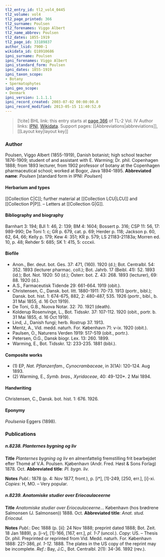 ```yaml
---
tl2_entry_id: tl2_vol4_0445
tl2_volume: vol4
tl2_page_printed: 366
tl2_surname: Poulsen
tl2_forenames: Viggo Albert
tl2_name_abbrev: Poulsen
tl2_dates: 1855-1919
tl2_page_id: 33189837
author_lsid: 7900-1
wikidata_id: Q18910686
ipni_surname: Poulsen
ipni_forenames: Viggo Albert
ipni_standard_form: Poulsen
ipni_dates: 1855-1919
ipni_taxon_scope: 
- Botany
- Spermatophytes
ipni_geo_scope: 
- Denmark
ipni_version: 1.1.1.1
ipni_record_created: 2003-07-02 00:00:00.0
ipni_record_modified: 2013-05-15 11:40:52.0
---
```


> [!cite] BHL link: this entry starts at [page 366](https://www.biodiversitylibrary.org/page/33189837) of TL-2 Vol. IV
> Author links: [IPNI](https://www.ipni.org/a/7900-1), [Wikidata](https://www.wikidata.org/wiki/Q18910686). Support pages: [[Abbreviations|abbreviations]], [[Layout key|layout key]]

### Author

Poulsen, Viggo Albert (1855-1919), Danish botanist; high school teacher 1876-1909; student of and assistant with E. Warming; Dr. phil. Copenhagen 1888; from 1893 lecturer, from 1902 professor of botany at the Copenhagen pharmaceutical school; worked at Bogor, Java 1894-1895. 
**Abbreviated name**: *Poulsen* \[standard form in IPNI: *Poulsen*\]

#### Herbarium and types

[[Collection C|C]]; further material at [[Collection LCU|LCU]] and [[Collection P|P]]. – Letters at [[Collection G|G]].

#### Bibliography and biography

Barnhart 3: 194; BJI 1: 46, 2: 139; BM 4: 1604; Bossert p. 316; CSP 11: 56, 17: 989-990; De Toni 1: c; GR p. 679, cat. p. 69; Herder p. 118; Jackson p. 60, 62, 64, 66; Kelly p. 179; Kew 4: 351; KR p. 579; LS 21183-21183a; Morren ed. 10, p. 48; Rehder 5: 685; SK 1: 415, 5: cccxii.

#### Biofile

- Anon., Ber. deut. bot. Ges. 37: 471, (160). 1920 (d.); Bot. Centralbl. 54: 352. 1893 (lecturer pharmac. coll.); Bot. Jahrb. 17 (Beibl. 41): 52. 1893 (id.); Bot. Not. 1920: 50 (d.); Österr. bot. Z. 43: 268. 1893 (lecturer), 69: 88. 1920 (d.).
- A.S., Farmaceutisk Tidende 29: 661-664. 1919 (obit.).
- Christensen, C., Dansk. bot. litt. 1880-1911: 70-73. 1913 (portr., bibl.); Dansk. bot. hist. 1: 674-675, 882, 2: 480-487, 535. 1926 (portr., bibl., b. 31 Mai 1855, d. 16 Oct 1919).
- De Toni, G.B., Nuova Notar. 32: 70. 1921 (death).
- Kolderup Rosenvinge, L., Bot. Tidsskr. 37: 107-112. 1920 (obit., portr. b. 31 Mai 1855, d. 16 Oct 1919).
- Lind, J., Danish fungi; herb. Rostrup 37. 1913.
- Mentz, A., Vid. medd. naturh. For. København 71: v-ix. 1920 (obit.).
- Paulsen, O., Naturens Verden 1919: 517-519 (obit., portr.).
- Petersen, O.G., Dansk biogr. Lex. 13: 260. 1899.
- Warming, E., Bot. Tidsskr. 12: 233-235. 1881 (bibl.).

#### Composite works

- (1) EP, *Nat. Pflanzenfam., Cynocrambaceae*, in 3(1A): 120-124. Aug 1893.
- (2) Warming, E., *Symb. bras., Xyridaceae*, 40: 49-120\*. 2 Mai 1894.

#### Handwriting

Christensen, C., Dansk. bot. hist. 1: 676. 1926.

#### Eponymy

*Poulsenia* Eggers (1898).

### Publications

##### n.8238. Planternes bygning og liv

**Title**
*Planternes bygning og liv* en almenfattelig fremstilling frit bearbejdet efter Thomé af V.A. Poulsen. Kjøbenhavn (Andr. Fred. Høst & Sons Forlag) 1878. Oct.
**Abbreviated title**: *Pl. bygn. liv.*

**Notes**
*Publ*.: 1878 (p. 4: Nov 1877, front.), p. \[i\*\], \[1\]-249, \[250, err.\], \[i\]-xi. *Copies*: H, MO. – Very popular.

##### n.8239. Anatomiske studier over Eriocaulaceerne

**Title**
*Anatomiske studier over Eriocaulaceerne*... København (hos brødrene Salmonsen (J. Salmonsen)) 1888. Oct.
**Abbreviated title**: *Anat. stud. Eriocaul.*

**Notes**
*Publ*.: Dec 1888 (p. \[ii\]: 24 Nov 1888; preprint dated 1888; Bot. Zeit. 18 Jan 1889), p. \[i-v\], \[1\]-166, \[167, err.\], *pl. 1-7* (uncol.). *Copy*: US. – Thesis Dr. phil. Preprinted or reprinted from Vid. Medd. naturh. For. København 1888: 221-386, *pl. 1-12.* 1888. The plates in the US copy of the reprint may be incomplete.
*Ref*.: Bay, J.C., Bot. Centralbl. 2(1): 34-36. 1892 (rev.).

